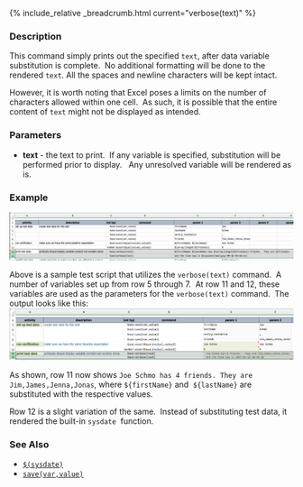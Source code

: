 {% include_relative _breadcrumb.html current="verbose(text)" %}


### Description
This command simply prints out the specified `text`, after data variable substitution is complete.  No additional 
formatting will be done to the rendered `text`.  All the spaces and newline characters will be kept intact.

However, it is worth noting that Excel poses a limits on the number of characters allowed within one cell.  As such, 
it is possible that the entire content of `text` might not be displayed as intended.


### Parameters
- **text** \- the text to print.  If any variable is specified, substitution will be performed prior to display.  
  Any unresolved variable will be rendered as is.


### Example
![script](image/verbose_01.png)

Above is a sample test script that utilizes the `verbose(text)` command.  A number of variables set up from row 5 
through 7.  At row 11 and 12, these variables are used as the parameters for the `verbose(text)` command.  The 
output looks like this:
![](image/verbose_02.png)

As shown, row 11 now shows `Joe Schmo has 4 friends. They are Jim,James,Jenna,Jonas`, where `${firstName}` and 
`${lastName}` are substituted with the respective values.

Row 12 is a slight variation of the same.  Instead of substituting test data, it rendered the built-in `sysdate` 
function.


### See Also
- [`$(sysdate)`](../../functions/sysdate)
- [`save(var,value)`](save(var,value))
